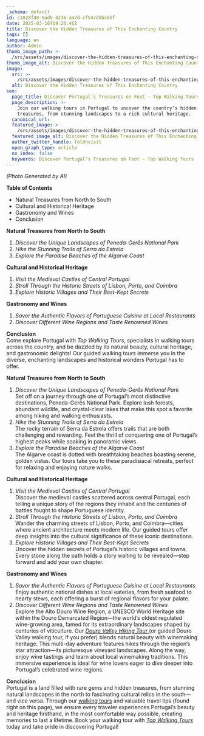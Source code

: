 ```yaml
---
_schema: default
id: c1828f48-5ad6-4236-a47d-cf547d5bc6bf
date: 2025-03-16T19:26:46Z
title: Discover the Hidden Treasures of This Enchanting Country
tags: []
language: en
author: Admin
thumb_image_path: >-
  /src/assets/images/discover-the-hidden-treasures-of-this-enchanting-country.png
thumb_image_alt: Discover the Hidden Treasures of This Enchanting Country
image:
  src: >-
    /src/assets/images/discover-the-hidden-treasures-of-this-enchanting-country.png
  alt: Discover the Hidden Treasures of This Enchanting Country
seo:
  page_title: Discover Portugal’s Treasures on Foot – Top Walking Tours
  page_description: >-
    Join our walking tours in Portugal to uncover the country’s hidden
    treasures, from stunning landscapes to a rich cultural heritage.
  canonical_url:
  featured_image: >-
    /src/assets/images/discover-the-hidden-treasures-of-this-enchanting-country.png
  featured_image_alt: Discover the Hidden Treasures of This Enchanting Country
  author_twitter_handle: foldnvisit
  open_graph_type: article
  no_index: false
  keywords: Discover Portugal’s Treasures on Foot – Top Walking Tours
---
```

<SnippetsAstroImage image_path="/src/assets/images/discover-the-hidden-treasures-of-this-enchanting-country.png" image_alt="Discover the Hidden Treasures of This Enchanting Country"/>

*(Photo Generated by AI)*

**Table of Contents**

* Natural Treasures from North to South
* Cultural and Historical Heritage
* Gastronomy and Wines
* Conclusion

**Natural Treasures from North to South**

1. *Discover the Unique Landscapes of Peneda-Gerês National Park*
2. *Hike the Stunning Trails of Serra da Estrela*
3. *Explore the Paradise Beaches of the Algarve Coast*

**Cultural and Historical Heritage**

1. *Visit the Medieval Castles of Central Portugal*
2. *Stroll Through the Historic Streets of Lisbon, Porto, and Coimbra*
3. *Explore Historic Villages and Their Best-Kept Secrets*

**Gastronomy and Wines**

1. *Savor the Authentic Flavors of Portuguese Cuisine at Local Restaurants*
2. *Discover Different Wine Regions and Taste Renowned Wines*

**Conclusion**<br>Come explore Portugal with *Top Walking Tours*, specialists in walking tours across the country, and be dazzled by its natural beauty, cultural heritage, and gastronomic delights! Our guided walking tours immerse you in the diverse, enchanting landscapes and historical wonders Portugal has to offer.

**Natural Treasures from North to South**

1. *Discover the Unique Landscapes of Peneda-Gerês National Park*<br>Set off on a journey through one of Portugal’s most distinctive destinations, Peneda-Gerês National Park. Explore lush forests, abundant wildlife, and crystal-clear lakes that make this spot a favorite among hiking and walking enthusiasts.
2. *Hike the Stunning Trails of Serra da Estrela*<br>The rocky terrain of Serra da Estrela offers trails that are both challenging and rewarding. Feel the thrill of conquering one of Portugal’s highest peaks while soaking in panoramic views.
3. *Explore the Paradise Beaches of the Algarve Coast*<br>The Algarve coast is dotted with breathtaking beaches boasting serene, golden vistas. Our tours take you to these paradisiacal retreats, perfect for relaxing and enjoying nature walks.

**Cultural and Historical Heritage**

1. *Visit the Medieval Castles of Central Portugal*<br>Discover the medieval castles scattered across central Portugal, each telling a unique story of the regions they inhabit and the centuries of battles fought to shape Portuguese identity.
2. *Stroll Through the Historic Streets of Lisbon, Porto, and Coimbra*<br>Wander the charming streets of Lisbon, Porto, and Coimbra—cities where ancient architecture meets modern life. Our guided tours offer deep insights into the cultural significance of these iconic destinations.
3. *Explore Historic Villages and Their Best-Kept Secrets*<br>Uncover the hidden secrets of Portugal’s historic villages and towns. Every stone along the path holds a story waiting to be revealed—step forward and add your own chapter.

**Gastronomy and Wines**

1. *Savor the Authentic Flavors of Portuguese Cuisine at Local Restaurants*<br>Enjoy authentic national dishes at local eateries, from fresh seafood to hearty stews, each offering a burst of regional flavors for your palate.
2. *Discover Different Wine Regions and Taste Renowned Wines*<br>Explore the Alto Douro Wine Region, a UNESCO World Heritage site within the Douro Demarcated Region—the world’s oldest regulated wine-growing area, famed for its extraordinary landscapes shaped by centuries of viticulture. Our <a href="https://topwalkingtoursportugal.com/hiking-douro-valley-wine-region" target="_blank" rel="noopener"><em>Douro Valley Hiking Tour</em> </a>(or guided Douro Valley walking tour, if you prefer) blends natural beauty with winemaking heritage. This multi-day adventure features hikes through the region’s star attraction—its picturesque vineyard landscapes. Along the way, enjoy wine tastings and learn about local winemaking traditions. This immersive experience is ideal for wine lovers eager to dive deeper into Portugal’s celebrated wine regions.

**Conclusion**<br>Portugal is a land filled with rare gems and hidden treasures, from stunning natural landscapes in the north to fascinating cultural relics in the south—and vice versa. Through our <a href="https://topwalkingtoursportugal.com/passeios-pedestres-portugal/" target="_blank" rel="noopener">walking tours</a> and valuable travel tips (found right on this page), we ensure every traveler experiences Portugal’s beauty and heritage firsthand, in the most comfortable way possible, creating memories to last a lifetime. Book your walking tour with <a href="https://topwalkingtoursportugal.com/pt/" target="_blank" rel="noopener"><em>Top Walking Tours</em></a> today and take pride in discovering Portugal!